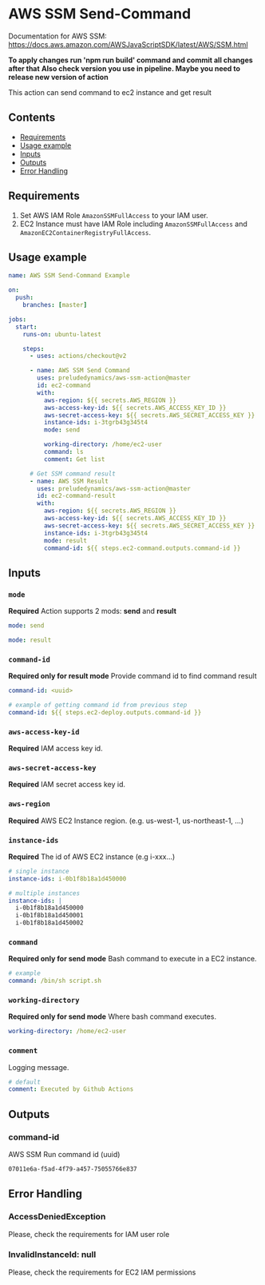 # AWS SSM Send-Command

Documentation for AWS SSM: \
https://docs.aws.amazon.com/AWSJavaScriptSDK/latest/AWS/SSM.html

**To apply changes run 'npm run build' command and commit all changes after that**
**Also check version you use in pipeline. Maybe you need to release new version of action**

This action can send command to ec2 instance and get result

## Contents

- [Requirements](#Requirements)
- [Usage example](#Usage-example)
- [Inputs](#Inputs)
- [Outputs](#Outputs)
- [Error Handling](#Error-Handling)

## Requirements

1. Set AWS IAM Role `AmazonSSMFullAccess` to your IAM user.
2. EC2 Instance must have IAM Role including `AmazonSSMFullAccess` and `AmazonEC2ContainerRegistryFullAccess`.

## Usage example

```yml
name: AWS SSM Send-Command Example

on:
  push:
    branches: [master]

jobs:
  start:
    runs-on: ubuntu-latest

    steps:
      - uses: actions/checkout@v2

      - name: AWS SSM Send Command
        uses: preludedynamics/aws-ssm-action@master
        id: ec2-command
        with:
          aws-region: ${{ secrets.AWS_REGION }}
          aws-access-key-id: ${{ secrets.AWS_ACCESS_KEY_ID }}
          aws-secret-access-key: ${{ secrets.AWS_SECRET_ACCESS_KEY }}
          instance-ids: i-3tgrb43g345t4
          mode: send

          working-directory: /home/ec2-user
          command: ls
          comment: Get list

      # Get SSM command result
      - name: AWS SSM Result
        uses: preludedynamics/aws-ssm-action@master
        id: ec2-command-result
        with:
          aws-region: ${{ secrets.AWS_REGION }}
          aws-access-key-id: ${{ secrets.AWS_ACCESS_KEY_ID }}
          aws-secret-access-key: ${{ secrets.AWS_SECRET_ACCESS_KEY }}
          instance-ids: i-3tgrb43g345t4
          mode: result
          command-id: ${{ steps.ec2-command.outputs.command-id }}
```

## Inputs

### `mode`

**Required** Action supports 2 mods: **send** and **result**

```yml
mode: send

mode: result
```

### `command-id`

**Required only for result mode** Provide command id to find command result

```yml
command-id: <uuid>

# example of getting command id from previous step
command-id: ${{ steps.ec2-deploy.outputs.command-id }}
```

### `aws-access-key-id`

**Required** IAM access key id.

### `aws-secret-access-key`

**Required** IAM secret access key id.

### `aws-region`

**Required** AWS EC2 Instance region. (e.g. us-west-1, us-northeast-1, ...)

### `instance-ids`

**Required** The id of AWS EC2 instance (e.g i-xxx...)

```yml
# single instance
instance-ids: i-0b1f8b18a1d450000

# multiple instances
instance-ids: |
  i-0b1f8b18a1d450000
  i-0b1f8b18a1d450001
  i-0b1f8b18a1d450002
```

### `command`

**Required only for send mode** Bash command to execute in a EC2 instance.

```yml
# example
command: /bin/sh script.sh
```

### `working-directory`

**Required only for send mode** Where bash command executes.

```yml
working-directory: /home/ec2-user
```

### `comment`

Logging message.

```yml
# default
comment: Executed by Github Actions
```

## Outputs

### command-id

AWS SSM Run command id (uuid)

```bash
07011e6a-f5ad-4f79-a457-75055766e837
```

## Error Handling

### AccessDeniedException

Please, check the requirements for IAM user role

### InvalidInstanceId: null

Please, check the requirements for EC2 IAM permissions
